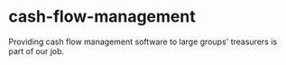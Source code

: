 # cash-flow-management
Providing cash flow management software to large groups' treasurers is part of our job.
